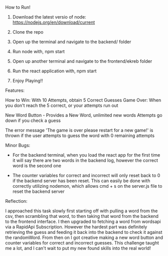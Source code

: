 How to Run!

1. Download the latest versio of node: https://nodejs.org/en/download/current

2. Clone the repo

3. Open up the terminal and navigate to the backend/ folder

4. Run node with, npm start

5. Open up another terminal and navigate to the frontend/ekreb folder

6. Run the react application with, npm start

7. Enjoy Playing!!


Features:

How to Win: With 10 Attempts, obtain 5 Correct Guesses
Game Over: When you don't reach the 5 correct, or your attempts run out

New Word Button - Provides a New Word, unlimited new words
Attempts go down if you check a guess

The error message 'The game is over please restart for a new game!' is thrown
if the user attempts to guess the word with 0 remaining attempts



Minor Bugs:

- For the backend terminal, when you load the react app for the first time
  it will say there are two words in the backend log, 
  however the correct word is the second one

- The counter variables for correct and incorrect will only reset back to 0 if
  the backend server has been reset. This can easily be done with correctly
  utilizing nodemon, which allows cmd + s on the server.js file to reset the backend server


Reflection: 

I approached this task slowly first starting off with pulling a word from the csv, 
then scrambling that word, to then taking that word from the backend
to the frontend interface. I then upgraded to fetching a word from wordsapi via 
a RapidApi Subscription. However the hardest part was definitely retrieving the
guess and feeding it back into the backend to check it against the randomWord. 
From then on I got creative making a new word button and counter variables for 
correct and incorrect guesses. This challenge taught me a lot, and I can't wait to 
put my new found skills into the real world!




